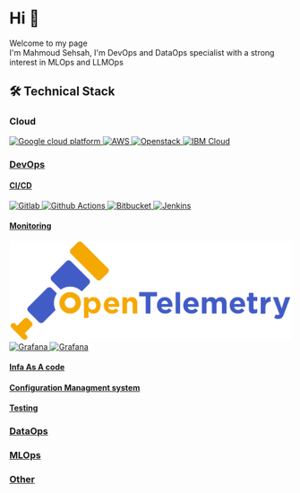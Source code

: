 <h1>Hi 👋 </h1>
<p>Welcome to my page </br>I'm Mahmoud Sehsah, I'm  DevOps and DataOps specialist with a strong interest in MLOps and LLMOps</p>

## 🛠 Technical Stack

### Cloud 
  <p align="left">
    <a href=https://cloud.google.com/?hl=en" target="_blank"> <img src="https://www.vectorlogo.zone/logos/google_cloud/google_cloud-icon.svg" alt="Google cloud platform" </a>
    <a href=" target="_blank"> <img src="https://www.vectorlogo.zone/logos/amazon_aws/amazon_aws-ar21.svg" alt="AWS"</a>
    <a href=" target="_blank"> <img src="https://www.vectorlogo.zone/logos/openstack/openstack-ar21.svg" alt="Openstack" </a>  
    <a href=" target="_blank"> <img src="https://www.vectorlogo.zone/logos/ibm_cloud/ibm_cloud-ar21.svg" alt="IBM Cloud" </a>  
  </p>
  
### DevOps
#### CI/CD 
<p align="left">
<a href=" target="_blank"> <img src="https://www.vectorlogo.zone/logos/gitlab/gitlab-icon.svg" alt="Gitlab"</a>
<a href=" target="_blank"> <img src="https://www.vectorlogo.zone/logos/github/github-icon.svg" alt="Github Actions"</a>
<a href=" target="_blank"> <img src="https://www.vectorlogo.zone/logos/bitbucket/bitbucket-icon.svg" alt="Bitbucket"</a>
<a href=" target="_blank"> <img src="https://www.vectorlogo.zone/logos/jenkins/jenkins-icon.svg" alt="Jenkins"</a>
</p>
  
#### Monitoring
<p align="left">
<a href=" target="_blank"> <img src="https://raw.githubusercontent.com/cncf/artwork/main/projects/opentelemetry/horizontal/color/opentelemetry-horizontal-color.svg" alt="Opentelemtry"</a>
<a href=" target="_blank"> <img src="" alt="Grafana"</a>
<a href=" target="_blank"> <img src="" alt="Grafana"</a>
</p>

#### Infa As A code 
#### Configuration Managment system
#### Testing 


### DataOps

### MLOps

### Other





